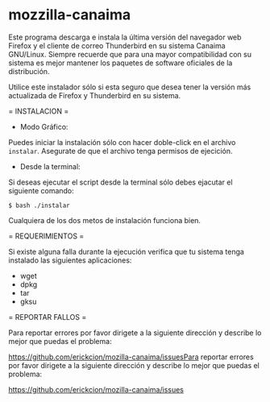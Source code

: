 mozzilla-canaima
================

Este programa descarga e instala la última versión del navegador web Firefox y
el cliente de correo Thunderbird en su sistema Canaima GNU/Linux. Siempre
recuerde que para una mayor compatibilidad con su sistema es mejor mantener los
paquetes de software oficiales de la distribución.

Utilice este instalador sólo si esta seguro que desea tener la versión
más actualizada de Firefox y Thunderbird en su sistema.

= INSTALACION =

- Modo Gráfico:

Puedes iniciar la instalación sólo con hacer doble-click en el archivo
`instalar`. Asegurate de que el archivo tenga permisos de ejecición.

- Desde la terminal:

Si deseas ejecutar el script desde la terminal sólo debes ejacutar el
siguiente comando:

    $ bash ./instalar

Cualquiera de los dos metos de instalación funciona bien.

= REQUERIMIENTOS =

Si existe alguna falla durante la ejecución verifica que tu sistema
tenga instalado las siguientes aplicaciones:

 - wget
 - dpkg
 - tar
 - gksu

= REPORTAR FALLOS =

Para reportar errores por favor dirigete a la siguiente dirección y describe lo
mejor que puedas el problema:

 https://github.com/erickcion/mozilla-canaima/issuesPara reportar errores por favor dirigete a la siguiente dirección y describe lo
mejor que puedas el problema:

 https://github.com/erickcion/mozilla-canaima/issues
